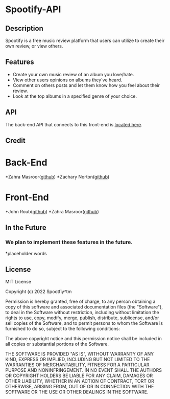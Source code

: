 # Spootify-API

## Description

Spootify is a free music review platform that users can utilize to create their own review, or view others.

## Features

* Create your own music review of an album you love/hate.
* View other users opinions on albums they've heard.
* Comment on others posts and let them know how you feel about their review.
* Look at the top albums in a specified genre of your choice.

## API

The back-end API that connects to this front-end is [located here](https://github.com/ZahraO1/Music-Review/tree/development).

## Credit

# Back-End

*Zahra Masroor([github](https://github.com/ZahraO1))
*Zachary Norton([github](https://github.com/okayzach))

# Front-End

*John Roub([github](https://github.com/JohnRoub2000))
*Zahra Masroor([github](https://github.com/ZahraO1))

## In the Future

### We plan to implement these features in the future.
*placeholder words

## License

MIT License

Copyright (c) 2022 Spootfiy^tm

Permission is hereby granted, free of charge, to any person obtaining a copy of this software and associated documentation files (the "Software"), to deal in the Software without restriction, including without limitation the rights to use, copy, modify, merge, publish, distribute, sublicense, and/or sell copies of the Software, and to permit persons to whom the Software is furnished to do so, subject to the following conditions:

The above copyright notice and this permission notice shall be included in all copies or substantial portions of the Software.

THE SOFTWARE IS PROVIDED "AS IS", WITHOUT WARRANTY OF ANY KIND, EXPRESS OR IMPLIED, INCLUDING BUT NOT LIMITED TO THE WARRANTIES OF MERCHANTABILITY, FITNESS FOR A PARTICULAR PURPOSE AND NONINFRINGEMENT. IN NO EVENT SHALL THE AUTHORS OR COPYRIGHT HOLDERS BE LIABLE FOR ANY CLAIM, DAMAGES OR OTHER LIABILITY, WHETHER IN AN ACTION OF CONTRACT, TORT OR OTHERWISE, ARISING FROM, OUT OF OR IN CONNECTION WITH THE SOFTWARE OR THE USE OR OTHER DEALINGS IN THE SOFTWARE.
